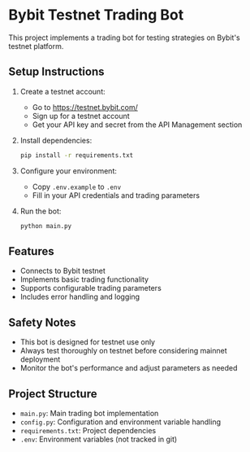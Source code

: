# Bybit Testnet Trading Bot

This project implements a trading bot for testing strategies on Bybit's testnet platform.

## Setup Instructions

1. Create a testnet account:
   - Go to https://testnet.bybit.com/
   - Sign up for a testnet account
   - Get your API key and secret from the API Management section

2. Install dependencies:
   ```bash
   pip install -r requirements.txt
   ```

3. Configure your environment:
   - Copy `.env.example` to `.env`
   - Fill in your API credentials and trading parameters

4. Run the bot:
   ```bash
   python main.py
   ```

## Features

- Connects to Bybit testnet
- Implements basic trading functionality
- Supports configurable trading parameters
- Includes error handling and logging

## Safety Notes

- This bot is designed for testnet use only
- Always test thoroughly on testnet before considering mainnet deployment
- Monitor the bot's performance and adjust parameters as needed

## Project Structure

- `main.py`: Main trading bot implementation
- `config.py`: Configuration and environment variable handling
- `requirements.txt`: Project dependencies
- `.env`: Environment variables (not tracked in git) 